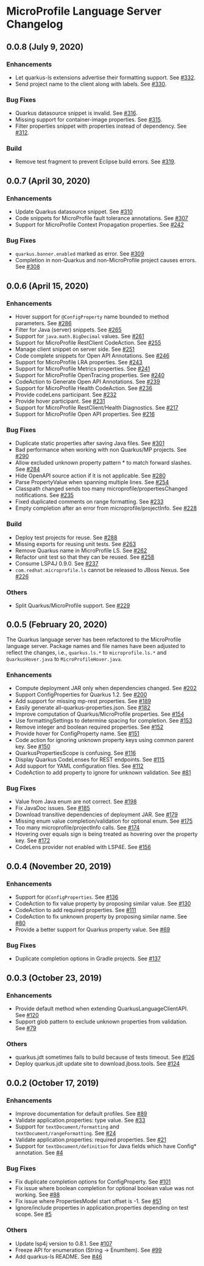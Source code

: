 # MicroProfile Language Server Changelog

## 0.0.8 (July 9, 2020)

### Enhancements

* Let quarkus-ls extensions advertise their formatting support. See [#332](https://github.com/redhat-developer/quarkus-ls/pull/332).
* Send project name to the client along with labels. See [#330](https://github.com/redhat-developer/quarkus-ls/pull/330).

### Bug Fixes

 * Quarkus datasource snippet is invalid. See [#316](https://github.com/redhat-developer/quarkus-ls/issues/316).
 * Missing support for container-image properties. See [#315](https://github.com/redhat-developer/quarkus-ls/issues/315).
 * Filter properties snippet with properties instead of dependency. See [#312](https://github.com/redhat-developer/quarkus-ls/issues/312).

### Build 
 * Remove test fragment to prevent Eclipse build errors. See [#319](https://github.com/redhat-developer/quarkus-ls/pull/319).

## 0.0.7 (April 30, 2020)

### Enhancements

 * Update Quarkus datasource snippet. See [#310](https://github.com/redhat-developer/quarkus-ls/pull/310)
 * Code snippets for MicroProfile fault tolerance annotations. See [#307](https://github.com/redhat-developer/quarkus-ls/issues/307)
 * Support for MicroProfile Context Propagation properties. See [#242](https://github.com/redhat-developer/quarkus-ls/issues/242)

### Bug Fixes

 * `quarkus.banner.enabled` marked as error. See [#309](https://github.com/redhat-developer/quarkus-ls/pull/309)
 * Completion in non-Quarkus and non-MicroProfile project causes errors. See [#308](https://github.com/redhat-developer/quarkus-ls/pull/308)

## 0.0.6 (April 15, 2020)

### Enhancements

 * Hover support for `@ConfigProperty` name bounded to method parameters. See [#286](https://github.com/redhat-developer/quarkus-ls/pull/286)
 * Filter for Java (server) snippets. See [#265](https://github.com/redhat-developer/quarkus-ls/issues/265)
 * Support for `java.math.BigDecimal` values. See [#261](https://github.com/redhat-developer/quarkus-ls/issues/261)
 * Support for MicroProfile RestClient CodeAction. See [#255](https://github.com/redhat-developer/quarkus-ls/issues/255)
 * Manage client snippet on server side. See [#251](https://github.com/redhat-developer/quarkus-ls/pull/251)
 * Code complete snippets for Open API Annotations. See [#246](https://github.com/redhat-developer/quarkus-ls/issues/246)
 * Support for MicroProfile LRA properties. See [#243](https://github.com/redhat-developer/quarkus-ls/issues/243)
 * Support for MicroProfile Metrics properties. See [#241](https://github.com/redhat-developer/quarkus-ls/issues/241)
 * Support for MicroProfile OpenTracing properties. See [#240](https://github.com/redhat-developer/quarkus-ls/issues/240)
 * CodeAction to Generate Open API Annotations. See [#239](https://github.com/redhat-developer/quarkus-ls/issues/239)
 * Support for MicroProfile Health CodeAction. See [#236](https://github.com/redhat-developer/quarkus-ls/issues/236)
 * Provide codeLens participant. See [#232](https://github.com/redhat-developer/quarkus-ls/pull/232)
 * Provide hover participant. See [#231](https://github.com/redhat-developer/quarkus-ls/pull/231)
 * Support for MicroProfile RestClient/Health Diagnostics. See [#217](https://github.com/redhat-developer/quarkus-ls/issues/217)
 * Support for MicroProfile Open API properties. See [#216](https://github.com/redhat-developer/quarkus-ls/issues/216)

### Bug Fixes

 * Duplicate static properties after saving Java files. See [#301](https://github.com/redhat-developer/quarkus-ls/issues/301)
 * Bad performance when working with non Quarkus/MP projects. See [#290](https://github.com/redhat-developer/quarkus-ls/pull/290)
 * Allow excluded unknown property pattern * to match forward slashes. See [#284](https://github.com/redhat-developer/quarkus-ls/pull/284)
 * Hide OpenAPI source action if it is not applicable. See [#280](https://github.com/redhat-developer/quarkus-ls/issues/280)
 * Parse PropertyValue when spanning multiple lines. See [#254](https://github.com/redhat-developer/quarkus-ls/pull/254)
 * Classpath changed sends too many microprofile/propertiesChanged notifications. See [#235](https://github.com/redhat-developer/quarkus-ls/pull/235)
 * Fixed duplicated comments on range formatting. See [#233](https://github.com/redhat-developer/quarkus-ls/pull/233)
 * Empty completion after an error from microprofile/projectInfo. See [#228](https://github.com/redhat-developer/quarkus-ls/issues/228)

### Build

 * Deploy test projects for reuse. See [#288](https://github.com/redhat-developer/quarkus-ls/issues/288)
 * Missing exports for reusing unit tests. See [#263](https://github.com/redhat-developer/quarkus-ls/issues/263)
 * Remove Quarkus name in MicroProfile LS. See [#262](https://github.com/redhat-developer/quarkus-ls/issues/262)
 * Refactor unit test so that they can be reused. See [#258](https://github.com/redhat-developer/quarkus-ls/pull/258)
 * Consume LSP4J 0.9.0. See [#237](https://github.com/redhat-developer/quarkus-ls/issues/237)
 * `com.redhat.microprofile.ls` cannot be released to JBoss Nexus. See [#226](https://github.com/redhat-developer/quarkus-ls/issues/226)

### Others

 * Split Quarkus/MicroProfile support. See [#229](https://github.com/redhat-developer/quarkus-ls/issues/229)

## 0.0.5 (February 20, 2020)

The Quarkus language server has been refactored to the MicroProfile language server.
Package names and file names have been adjusted to reflect the changes,
i.e., `quarkus.ls.*` to `microprofile.ls.*` and `QuarkusHover.java` to `MicroProfileHover.java`.

### Enhancements

 * Compute deployment JAR only when dependencies changed. See [#202](https://github.com/redhat-developer/quarkus-ls/pull/202)
 * Support ConfigProperties for Quarkus 1.2. See [#200](https://github.com/redhat-developer/quarkus-ls/issues/200)
 * Add support for missing mp-rest properties. See [#189](https://github.com/redhat-developer/quarkus-ls/issues/189)
 * Easily generate all-quarkus-properties.json. See [#182](https://github.com/redhat-developer/quarkus-ls/issues/182)
 * Improve computation of Quarkus/MicroProfile properties. See [#154](https://github.com/redhat-developer/quarkus-ls/issues/154)
 * Use formattingSettings to determine spacing for completion. See [#153](https://github.com/redhat-developer/quarkus-ls/pull/153)
 * Remove integer and boolean required properties. See [#152](https://github.com/redhat-developer/quarkus-ls/issues/152)
 * Provide hover for ConfigProperty name. See [#151](https://github.com/redhat-developer/quarkus-ls/pull/151)
 * Code action for ignoring unknown property keys using common parent key. See [#150](https://github.com/redhat-developer/quarkus-ls/issues/150)
 * QuarkusPropertiesScope is confusing. See [#116](https://github.com/redhat-developer/quarkus-ls/issues/116)
 * Display Quarkus CodeLenses for REST endpoints. See [#115](https://github.com/redhat-developer/quarkus-ls/issues/115)
 * Add support for YAML configuration files. See [#112](https://github.com/redhat-developer/quarkus-ls/issues/112)
 * CodeAction to add property to ignore for unknown validation. See [#81](https://github.com/redhat-developer/quarkus-ls/issues/81)

### Bug Fixes

 * Value from Java enum are not correct. See [#198](https://github.com/redhat-developer/quarkus-ls/issues/198)
 * Fix JavaDoc issues. See [#185](https://github.com/redhat-developer/quarkus-ls/issues/185)
 * Download transitive dependencies of deployment JAR. See [#179](https://github.com/redhat-developer/quarkus-ls/pull/179)
 * Missing enum value completion/validation for optional enum. See [#175](https://github.com/redhat-developer/quarkus-ls/issues/175)
 * Too many microprofile/projectInfo calls. See [#174](https://github.com/redhat-developer/quarkus-ls/issues/174)
 * Hovering over equals sign is being treated as hovering over the property key. See [#172](https://github.com/redhat-developer/quarkus-ls/issues/172)
 * CodeLens provider not enabled with LSP4E. See [#156](https://github.com/redhat-developer/quarkus-ls/issues/156)

## 0.0.4 (November 20, 2019)

### Enhancements

 * Support for `@ConfigProperties`. See [#136](https://github.com/redhat-developer/quarkus-ls/issues/136)
 * CodeAction to fix value property by proposing similar value. See [#130](https://github.com/redhat-developer/quarkus-ls/issues/130)
 * CodeAction to add required properties. See [#111](https://github.com/redhat-developer/quarkus-ls/issues/111)
 * CodeAction to fix unknown property by proposing similar name. See [#80](https://github.com/redhat-developer/quarkus-ls/issues/80)
 * Provide a better support for Quarkus property value. See [#69](https://github.com/redhat-developer/quarkus-ls/issues/69)

### Bug Fixes

 * Duplicate completion options in Gradle projects. See [#137](https://github.com/redhat-developer/quarkus-ls/issues/137)

## 0.0.3 (October 23, 2019)

### Enhancements

 * Provide default method when extending QuarkusLanguageClientAPI. See [#120](https://github.com/redhat-developer/quarkus-ls/issues/120)
 * Support glob pattern to exclude unknown properties from validation. See [#79](https://github.com/redhat-developer/quarkus-ls/issues/79)

### Others

 * quarkus.jdt sometimes fails to build because of tests timeout. See [#126](https://github.com/redhat-developer/quarkus-ls/issues/126)
 * Deploy quarkus.jdt update site to download.jboss.tools. See [#124](https://github.com/redhat-developer/quarkus-ls/issues/124)

## 0.0.2 (October 17, 2019)

### Enhancements

 * Improve documentation for default profiles. See [#89](https://github.com/redhat-developer/quarkus-ls/issues/89)
 * Validate application.properties: type value. See [#33](https://github.com/redhat-developer/quarkus-ls/issues/33)
 * Support for `textDocument/formatting` and `textDocument/rangeFormatting`. See [#24](https://github.com/redhat-developer/quarkus-ls/issues/24)
 * Validate application.properties: required properties. See [#21](https://github.com/redhat-developer/quarkus-ls/issues/21)
 * Support for `textDocument/definition` for Java fields which have Config* annotation. See [#4](https://github.com/redhat-developer/quarkus-ls/issues/4)

### Bug Fixes

 * Fix duplicate completion options for ConfigProperty. See [#101](https://github.com/redhat-developer/quarkus-ls/issues/101)
 * Fix issue where boolean completion for optional boolean value was not working. See [#88](https://github.com/redhat-developer/quarkus-ls/issues/88)
 * Fix issue where PropertiesModel start offset is -1. See [#51](https://github.com/redhat-developer/quarkus-ls/issues/51)
 * Ignore/include properties in application.properties depending on test scope. See [#5](https://github.com/redhat-developer/quarkus-ls/issues/5)

### Others

 * Update lsp4j version to 0.8.1. See [#107](https://github.com/redhat-developer/quarkus-ls/pull/107)
 * Freeze API for enumeration (String -> EnumItem). See [#99](https://github.com/redhat-developer/quarkus-ls/issues/99)
 * Add quarkus-ls README. See [#46](https://github.com/redhat-developer/quarkus-ls/issues/46)
